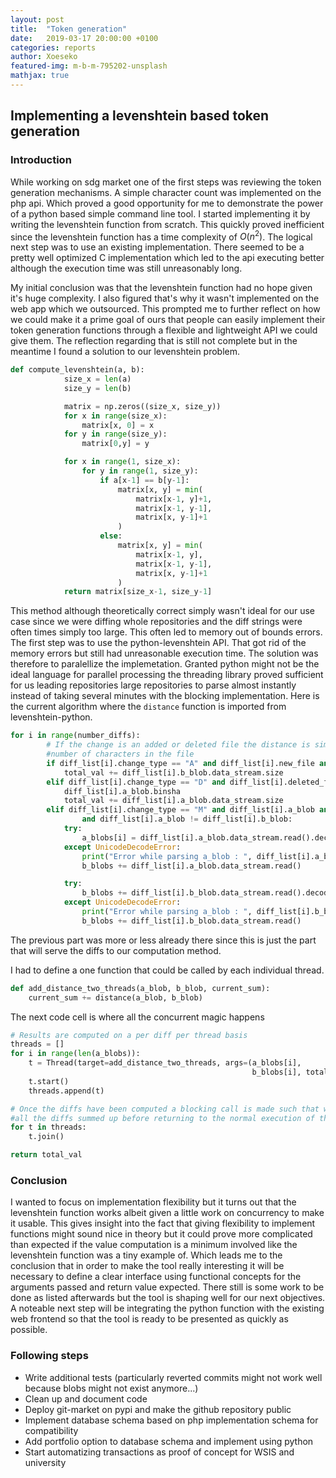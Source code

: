 ```yaml
---
layout: post
title:  "Token generation"
date:   2019-03-17 20:00:00 +0100
categories: reports
author: Xoeseko
featured-img: m-b-m-795202-unsplash
mathjax: true
---
```

## Implementing a levenshtein based token generation

### Introduction
While working on sdg market one of the first steps was reviewing the token generation mechanisms.
A simple character count was implemented on the php api. Which proved a good opportunity for me to demonstrate the power of a python based simple command line tool. I started implementing it by writing the levenshtein function from scratch. This quickly proved inefficient since the levenshtein function has a time complexity of $O(n^2)$. The logical next step was to use an existing implementation. There seemed to be a pretty well optimized C implementation which led to the api executing better although the execution time was still unreasonably long.

My initial conclusion was that the levenshtein function had no hope given it's huge complexity. I also figured that's why it wasn't implemented on the web app which we outsourced. This prompted me to further reflect on how we could make it a prime goal of ours that people can easily implement their token generation functions through a flexible and lightweight API we could give them. The reflection regarding that is still not complete but in the meantime I found a solution to our levenshtein problem.

```Python
def compute_levenshtein(a, b):
            size_x = len(a)
            size_y = len(b)

            matrix = np.zeros((size_x, size_y))
            for x in range(size_x):
                matrix[x, 0] = x
            for y in range(size_y):
                matrix[0,y] = y

            for x in range(1, size_x):
                for y in range(1, size_y):
                    if a[x-1] == b[y-1]:
                        matrix[x, y] = min(
                            matrix[x-1, y]+1,
                            matrix[x-1, y-1],
                            matrix[x, y-1]+1
                        )
                    else:
                        matrix[x, y] = min(
                            matrix[x-1, y],
                            matrix[x-1, y-1],
                            matrix[x, y-1]+1
                        )
            return matrix[size_x-1, size_y-1]
```

This method although theoretically correct simply wasn't ideal for our use case since we were diffing whole repositories and the diff strings were often times simply too large. This often led to memory out of bounds errors. The first step was to use the python-levenshtein API. That got rid of the memory errors but still had unreasonable execution time. The solution was therefore to paralellize the implemetation. Granted python might not be the ideal language for parallel processing the threading library proved sufficient for us leading repositories large repositories to parse almost instantly instead of taking several minutes with the blocking implementation. Here is the current algorithm where the `distance` function is imported from levenshtein-python.

```Python
for i in range(number_diffs):
        # If the change is an added or deleted file the distance is simply the
        #number of characters in the file
        if diff_list[i].change_type == "A" and diff_list[i].new_file and diff_list[i].b_blob:
            total_val += diff_list[i].b_blob.data_stream.size
        elif diff_list[i].change_type == "D" and diff_list[i].deleted_file and diff_list[i].a_blob:
            diff_list[i].a_blob.binsha
            total_val += diff_list[i].a_blob.data_stream.size
        elif diff_list[i].change_type == "M" and diff_list[i].a_blob and diff_list[i].b_blob \
                and diff_list[i].a_blob != diff_list[i].b_blob:
            try:
                a_blobs[i] = diff_list[i].a_blob.data_stream.read().decode()
            except UnicodeDecodeError:
                print("Error while parsing a_blob : ", diff_list[i].a_blob.data_stream.read())
                b_blobs += diff_list[i].a_blob.data_stream.read()

            try:
                b_blobs += diff_list[i].b_blob.data_stream.read().decode()
            except UnicodeDecodeError:
                print("Error while parsing a_blob : ", diff_list[i].b_blob.data_stream.read())
                b_blobs += diff_list[i].b_blob.data_stream.read()
```

The previous part was more or less already there since this is just the part that will serve the diffs to our computation method.

I had to define a one function that could be called by each individual thread.
```Python
def add_distance_two_threads(a_blob, b_blob, current_sum):
    current_sum += distance(a_blob, b_blob)
```
The next code cell is where all the concurrent magic happens
```Python
# Results are computed on a per diff per thread basis
threads = []
for i in range(len(a_blobs)):
    t = Thread(target=add_distance_two_threads, args=(a_blobs[i],
                                                      b_blobs[i], total_val))
    t.start()
    threads.append(t)

# Once the diffs have been computed a blocking call is made such that we get
#all the diffs summed up before returning to the normal execution of the program.
for t in threads:
    t.join()

return total_val
```

### Conclusion
I wanted to focus on implementation flexibility but it turns out that the levenshtein function works albeit given a little work on concurrency to make it usable. This gives insight into the fact that giving flexibility to implement functions might sound nice in theory but it could prove more complicated than expected if the value computation is a minimum involved like the levenshtein function was a tiny example of. Which leads me to the conclusion that in order to make the tool really interesting it will be necessary to define a clear interface using functional concepts for the arguments passed and return value expected. There still is some work to be done as listed afterwards but the tool is shaping well for our next objectives. A noteable next step will be integrating the python function with the existing web frontend so that the tool is ready to be presented as quickly as possible.

### Following steps
 - Write additional tests (particularly reverted commits might not work well because blobs might not exist anymore...)
 - Clean up and document code
 - Deploy git-market on pypi and make the github repository public
 - Implement database schema based on php implementation schema for compatibility
 - Add portfolio option to database schema and implement using python
 - Start automatizing transactions as proof of concept for WSIS and university
